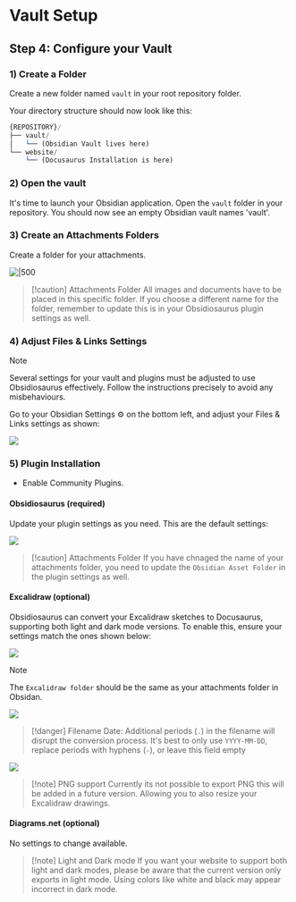 # Vault Setup

## Step 4: Configure your Vault

### 1) Create a Folder

Create a new folder named `vault` in your root repository folder.

Your directory structure should now look like this:
```js
{REPOSITORY}/
├── vault/
│   └── (Obsidian Vault lives here)
└── website/
    └── (Docusaurus Installation is here)
```

### 2) Open the vault 

It's time to launch your Obsidian application. Open the `vault` folder in your repository. 
You should now see an empty Obsidian vault names 'vault'.

### 3) Create an Attachments Folders

Create a folder for your attachments.

![|500](assets/obsidian_create_attachment_folder.png)

>[!caution] Attachments Folder
>All images and documents have to be placed in this specific folder. If you choose a different name for the folder, remember to update this is in your Obsidiosaurus plugin settings as well.

###  4) Adjust Files & Links Settings

>[!note]
>Several settings for your vault and plugins must be adjusted to use Obsidiosaurus effectively.
>Follow the instructions precisely to avoid any misbehaviours. 

Go to your Obsidian Settings ⚙️ on the bottom left, and adjust your Files & Links settings as shown:

![](assets/obisidan_settings_files_and_links.png)

### 5) Plugin Installation

- Enable Community Plugins.

#### Obsidiosaurus (required)

Update your plugin settings as you need.
This are the default settings:

![](assets/obsidiosaurus_plugin_settings.png)
>[!caution] Attachments Folder
>If you have chnaged the name of your attachments folder, you need to update the `Obsidian Asset Folder` in the plugin settings as well.


#### Excalidraw (optional)

Obsidiosaurus can convert your Excalidraw sketches to Docusaurus, supporting both light and dark mode versions. To enable this, ensure your settings match the ones shown below:

![](assets/excalidraw_plugin_settings_folders.png)
>[!note]
> The `Excalidraw folder` should be the same as your attachments folder in Obsidan.

![](assets/excalidraw_plugin_settings_filename.png)

>[!danger] Filename Date: 
>Additional periods (`.`) in the filename will disrupt the conversion process. It's best to only use 
>`YYYY-MM-DD`, replace periods with hyphens (`-`), or leave this field empty

![](assets/excalidraw_plugin_settings_export.png)

>[!note] PNG support
>Currently its not possible to export PNG this will be added in a future version.
>Allowing you to also resize your Excalidraw drawings.

#### Diagrams.net (optional)

No settings to change available.

>[!note]  Light and Dark mode
>If you want your website to support both light and dark modes, please be aware that the
>current version only exports in light mode. Using colors like white and black may appear
>incorrect in dark mode.



